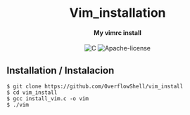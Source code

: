 <h1 align="center">Vim_installation</h1>
<h4 align="center">My vimrc install</h4>
<p align="center">
	<img src="https://forthebadge.com/images/badges/made-with-c.svg" title="C" alt="C">
	<img src="https://img.shields.io/badge/License-Apache%202.0-blue.svg" title="Apache-License" alt="Apache-license">

## Installation / Instalacion
	$ git clone https://github.com/OverflowShell/vim_install
	$ cd vim_install
	$ gcc install_vim.c -o vim
	$ ./vim
